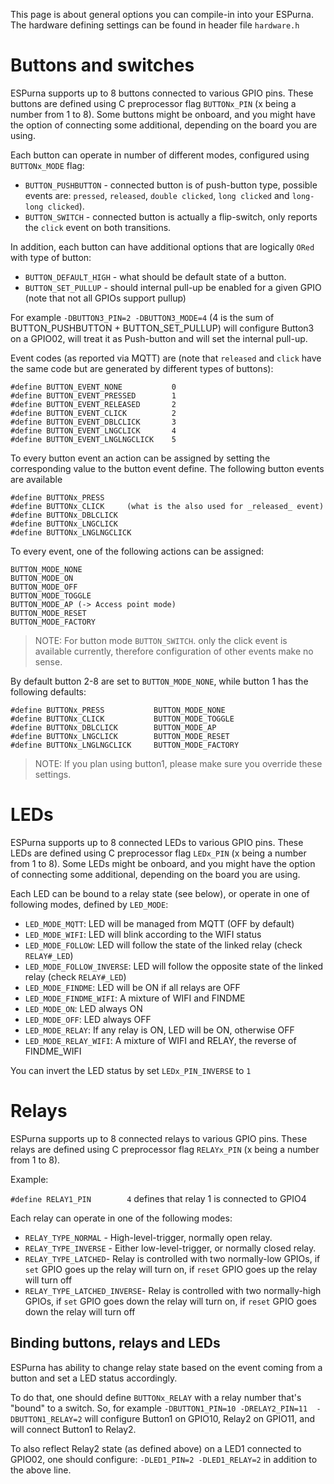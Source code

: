 This page is about general options you can compile-in into your ESPurna. The hardware defining settings can be found in header file ``hardware.h``

# Buttons and switches 

ESPurna supports up to 8 buttons connected to various GPIO pins. These buttons are defined using C preprocessor flag `BUTTONx_PIN` (x being a number from 1 to 8). Some buttons might be onboard, and you might have the option of connecting some additional, depending on the board you are using.

Each button can operate in number of different modes, configured using `BUTTONx_MODE` flag:
- `BUTTON_PUSHBUTTON` - connected button is of push-button type, possible events are: `pressed`, `released`, `double clicked`, `long clicked` and `long-long clicked`).
- `BUTTON_SWITCH` - connected button is actually a flip-switch, only reports the `click` event on both transitions.

In addition, each button can have additional options that are logically `ORed` with type of button:
- `BUTTON_DEFAULT_HIGH` - what should be default state of a button.
- `BUTTON_SET_PULLUP` - should internal pull-up be enabled for a given GPIO (note that not all GPIOs support pullup)

For example `-DBUTTON3_PIN=2 -DBUTTON3_MODE=4` (4 is the sum of BUTTON_PUSHBUTTON + BUTTON_SET_PULLUP) will configure Button3 on a GPIO02, will treat it as Push-button and will set the internal pull-up.

Event codes (as reported via MQTT) are (note that `released` and `click` have the same code but are generated by different types of buttons):

```
#define BUTTON_EVENT_NONE           0
#define BUTTON_EVENT_PRESSED        1
#define BUTTON_EVENT_RELEASED       2
#define BUTTON_EVENT_CLICK          2
#define BUTTON_EVENT_DBLCLICK       3
#define BUTTON_EVENT_LNGCLICK       4
#define BUTTON_EVENT_LNGLNGCLICK    5
```
To every button event an action can be assigned by setting the corresponding value to the button event define. The following button events are available
```
#define BUTTONx_PRESS
#define BUTTONx_CLICK     (what is the also used for _released_ event)
#define BUTTONx_DBLCLICK
#define BUTTONx_LNGCLICK
#define BUTTONx_LNGLNGCLICK
```
To every event, one of the following actions can be assigned:
```
BUTTON_MODE_NONE
BUTTON_MODE_ON
BUTTON_MODE_OFF
BUTTON_MODE_TOGGLE
BUTTON_MODE_AP (-> Access point mode)
BUTTON_MODE_RESET
BUTTON_MODE_FACTORY
```

> NOTE: For button mode `BUTTON_SWITCH`. only the click event is available currently, therefore configuration of other events make no sense.

By default button 2-8 are set to ``BUTTON_MODE_NONE``, while button 1 has the following defaults:
```
#define BUTTONx_PRESS           BUTTON_MODE_NONE
#define BUTTONx_CLICK           BUTTON_MODE_TOGGLE    
#define BUTTONx_DBLCLICK        BUTTON_MODE_AP
#define BUTTONx_LNGCLICK        BUTTON_MODE_RESET
#define BUTTONx_LNGLNGCLICK     BUTTON_MODE_FACTORY
```
> NOTE: If you plan using button1, please make sure you override these settings. 

# LEDs 

ESPurna supports up to 8 connected LEDs to various GPIO pins. These LEDs are defined using C preprocessor flag `LEDx_PIN` (x being a number from 1 to 8). Some LEDs might be onboard, and you might have the option of connecting some additional, depending on the board you are using.

Each LED can be bound to a relay state (see below), or operate in one of following modes, defined by `LED_MODE`:
- `LED_MODE_MQTT`: LED will be managed from MQTT (OFF by default)
- `LED_MODE_WIFI`: LED will blink according to the WIFI status
- `LED_MODE_FOLLOW`: LED will follow the state of the linked relay (check `RELAY#_LED`)
- `LED_MODE_FOLLOW_INVERSE`: LED will follow the opposite state of the linked relay (check `RELAY#_LED`)
- `LED_MODE_FINDME`: LED will be ON if all relays are OFF
- `LED_MODE_FINDME_WIFI`: A mixture of WIFI and FINDME
- `LED_MODE_ON`: LED always ON
- `LED_MODE_OFF`: LED always OFF
- `LED_MODE_RELAY`: If any relay is ON, LED will be ON, otherwise OFF
- `LED_MODE_RELAY_WIFI`: A mixture of WIFI and RELAY, the reverse of FINDME_WIFI

You can invert the LED status by set `LEDx_PIN_INVERSE` to `1`

# Relays 

ESPurna supports up to 8 connected relays to various GPIO pins. These relays are defined using C preprocessor flag `RELAYx_PIN` (x being a number from 1 to 8).

Example:

``#define RELAY1_PIN        4`` defines that relay 1 is connected to GPIO4

Each relay can operate in one of the following modes: 
- `RELAY_TYPE_NORMAL` - High-level-trigger, normally open relay.
- `RELAY_TYPE_INVERSE` - Either low-level-trigger, or normally closed relay. 
- `RELAY_TYPE_LATCHED`- Relay is controlled with two normally-low GPIOs, if `set` GPIO goes up the relay will turn on, if `reset` GPIO goes up the relay will turn off
- `RELAY_TYPE_LATCHED_INVERSE`- Relay is controlled with two normally-high GPIOs, if `set` GPIO goes down the relay will turn on, if `reset` GPIO goes down the relay will turn off

## Binding buttons, relays and LEDs

ESPurna has ability to change relay state based on the event coming from a button and set a LED status accordingly.

To do that, one should define `BUTTONx_RELAY` with a relay number that's "bound" to a switch. 
So, for example `-DBUTTON1_PIN=10 -DRELAY2_PIN=11  -DBUTTON1_RELAY=2` will configure Button1 on GPIO10, Relay2 on GPIO11, and will connect Button1 to Relay2.

To also reflect Relay2 state (as defined above) on a LED1 connected to GPIO02, one should configure: `-DLED1_PIN=2 -DLED1_RELAY=2` in addition to the above line. 


